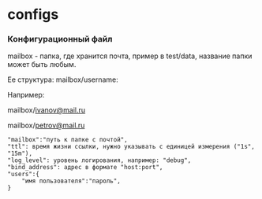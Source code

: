 # configs

### Конфигурационный файл

 mailbox - папка, где хранится почта, пример в test/data, название папки может быть любым.

 Ее структура: mailbox/username:

 Например:

 mailbox/ivanov@mail.ru

 mailbox/petrov@mail.ru

    "mailbox":"путь к папке с почтой",
    "ttl": время жизни ссылки, нужно указывать с единицей измерения ("1s", "15m"),
    "log_level": уровень логирования, например: "debug",
    "bind_address": адрес в формате "host:port",
    "users":{
        "имя пользователя":"пароль",
    }
